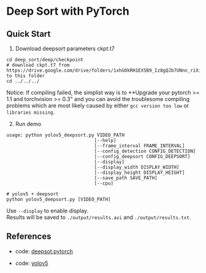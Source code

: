 # Deep Sort with PyTorch


## Quick Start

1. Download deepsort parameters ckpt.t7
```
cd deep_sort/deep/checkpoint
# download ckpt.t7 from
https://drive.google.com/drive/folders/1xhG0kRH1EX5B9_Iz8gQJb7UNnn_riXi6 to this folder
cd ../../../
```  


Notice:
If compiling failed, the simplist way is to **Upgrade your pytorch >= 1.1 and torchvision >= 0.3" and you can avoid the troublesome compiling problems which are most likely caused by either `gcc version too low` or `libraries missing`.

2. Run demo
```
usage: python yolov5_deepsort.py VIDEO_PATH
                                [--help]
                                [--frame_interval FRAME_INTERVAL]
                                [--config_detection CONFIG_DETECTION]
                                [--config_deepsort CONFIG_DEEPSORT]
                                [--display]
                                [--display_width DISPLAY_WIDTH]
                                [--display_height DISPLAY_HEIGHT]
                                [--save_path SAVE_PATH]          
                                [--cpu]          

# yolov5 + deepsort
python yolov5_deepsort.py [VIDEO_PATH]
```
Use `--display` to enable display.  
Results will be saved to `./output/results.avi` and `./output/results.txt`.



## References

- code: [deepsot.pytorch](https://github.com/ZQPei/deep_sort_pytorch)

- code: [yolov5](https://github.com/ultralytics/yolov5)
